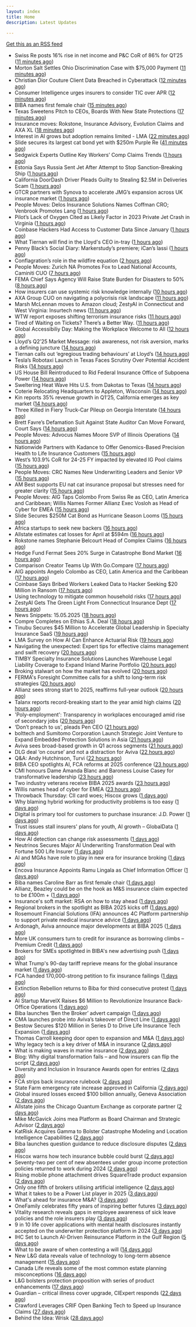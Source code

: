 ```yaml
---
layout: index
title: Home
description: Latest Updates

---
```


[Get this as an RSS feed](/feed.rss)

<!-- news_marker starts -->
- Swiss Re posts 16% rise in net income and P&C CoR of 86% for Q1’25 ([11 minutes ago](https://www.reinsurancene.ws/swiss-re-posts-16-rise-in-net-income-and-pc-cor-of-86-for-q125/))
- Morton Salt Settles Ohio Discrimination Case with $75,000 Payment ([11 minutes ago](https://www.insurancejournal.com/news/midwest/2025/05/16/823999.htm))
- Christian Dior Couture Client Data Breached in Cyberattack ([12 minutes ago](https://www.insurancejournal.com/news/national/2025/05/16/823975.htm))
- Consumer Intelligence urges insurers to consider TIC over APR ([12 minutes ago](https://www.insurancebusinessmag.com/uk/news/auto-motor/consumer-intelligence-urges-insurers-to-consider-tic-over-apr-535940.aspx))
- BIBA names first female chair ([15 minutes ago](https://www.insurancebusinessmag.com/uk/news/breaking-news/biba-names-first-female-chair-535939.aspx))
- Texas Sweetens Pitch to CEOs, Boards With New State Protections ([17 minutes ago](https://www.insurancejournal.com/news/southcentral/2025/05/16/823995.htm))
- Insurance moves: Rokstone, Insurance Advisory, Evolution Claims and AXA XL ([18 minutes ago](https://www.insurancebusinessmag.com/uk/news/breaking-news/insurance-moves-rokstone-insurance-advisory-evolution-claims-and-axa-xl-535937.aspx))
- Interest in AI grows but adoption remains limited - LMA ([22 minutes ago](https://www.insurancebusinessmag.com/uk/news/technology/interest-in-ai-grows-but-adoption-remains-limited--lma-535936.aspx))
- Slide secures its largest cat bond yet with $250m Purple Re ([41 minutes ago](https://www.reinsurancene.ws/slide-secures-its-largest-cat-bond-yet-with-250m-purple-re/))
- Sedgwick Experts Outline Key Workers’ Comp Claims Trends ([1 hours ago](https://www.insurancejournal.com/news/national/2025/05/16/823936.htm))
- Estonia Says Russia Sent Jet After Attempt to Stop Sanction-Breaking Ship ([1 hours ago](https://www.insurancejournal.com/news/international/2025/05/16/823959.htm))
- California DoorDash Driver Pleads Guilty to Stealing $2.5M in Deliveries Scam ([1 hours ago](https://www.insurancejournal.com/news/west/2025/05/16/823989.htm))
- GTCR partners with Synova to accelerate JMG’s expansion across UK insurance market ([1 hours ago](https://www.reinsurancene.ws/gtcr-partners-with-synova-to-accelerate-jmgs-expansion-across-uk-insurance-market/))
- People Moves: Delos Insurance Solutions Names Coffman CRO; Venbrook Promotes Lang ([1 hours ago](https://www.insurancejournal.com/news/west/2025/05/16/823705.htm))
- Pilot’s Lack of Oxygen Cited as Likely Factor in 2023 Private Jet Crash in Virginia ([1 hours ago](https://www.insurancejournal.com/news/east/2025/05/16/823826.htm))
- Coinbase Hackers Had Access to Customer Data Since January ([1 hours ago](https://www.insurancejournal.com/news/national/2025/05/16/823970.htm))
- What Tiernan will find in the Lloyd's CEO in-tray ([1 hours ago](https://www.postonline.co.uk/lloydslondon/7957720/what-tiernan-will-find-in-the-lloyds-ceo-in-tray))
- Penny Black’s Social Diary: Markerstudy’s premiere; iCan’s lassi ([1 hours ago](https://www.postonline.co.uk/people/7957568/penny-blacks-social-diary-markerstudys-premiere-icans-lassi))
- Conflagration’s role in the wildfire equation ([2 hours ago](https://www.insurancejournal.com/blogs/cotality/2025/05/16/823947.htm))
- People Moves: Zurich NA Promotes Fox to Lead National Accounts, Caminiti CUO ([7 hours ago](https://www.insurancejournal.com/news/national/2025/05/15/823985.htm))
- FEMA Chief Says Agency Will Raise State Burden for Disasters to 50% ([8 hours ago](https://www.insurancejournal.com/news/national/2025/05/15/823980.htm))
- How insurers can use systemic risk knowledge internally ([10 hours ago](https://www.dig-in.com/opinion/how-insurers-can-use-systemic-risk-knowledge-internally))
- AXA Group CUO on navigating a polycrisis risk landscape ([11 hours ago](https://www.insurancebusinessmag.com/uk/news/breaking-news/axa-group-cuo-on-navigating-a-polycrisis-risk-landscape-535921.aspx))
- Marsh McLennan moves to Amazon cloud; ZestyAI in Connecticut and West Virginia: Insurtech news ([11 hours ago](https://www.dig-in.com/news/marsh-mclennan-to-amazon-cloud-zestyai-and-insurtech-news))
- WTW report exposes shifting terrorism insurance risks ([11 hours ago](https://www.insurancebusinessmag.com/uk/news/breaking-news/wtw-report-exposes-shifting-terrorism-insurance-risks-535909.aspx))
- Tired of Waiting on Tickets? There’s a Better Way. ([11 hours ago](https://www.insurancejournal.com/blogs/expert-insured/2025/05/15/823954.htm))
- Global Accessibiliy Day: Making the Workplace Welcome to All ([12 hours ago](https://insurance-edge.net/2025/05/15/global-accessibiliy-day-making-the-workplace-welcome-to-all/))
- Lloyd’s Q2’25 Market Message: risk awareness, not risk aversion, marks a defining juncture ([14 hours ago](https://www.reinsurancene.ws/lloyds-q225-market-message-risk-awareness-not-risk-aversion-marks-a-defining-juncture/))
- Tiernan calls out ‘egregious trading behaviours’ at Lloyd’s ([14 hours ago](https://www.postonline.co.uk/lloydslondon/7957765/tiernan-calls-out-egregious-trading-behaviours-at-lloyds))
- Tesla’s Robotaxi Launch in Texas Faces Scrutiny Over Potential Accident Risks ([14 hours ago](https://www.insurancejournal.com/news/southcentral/2025/05/15/823930.htm))
- US House Bill Reintroduced to Rid Federal Insurance Office of Subpoena Power ([14 hours ago](https://www.insurancejournal.com/news/national/2025/05/15/823897.htm))
- Sweltering Heat Wave Hits U.S. from Dakotas to Texas ([14 hours ago](https://www.insurancejournal.com/news/southcentral/2025/05/15/823927.htm))
- Coterie Relocating Headquarters to Appleton, Wisconsin ([14 hours ago](https://www.insurancejournal.com/news/midwest/2025/05/15/823924.htm))
- Kin reports 35% revenue growth in Q1’25, California emerges as key market ([14 hours ago](https://www.reinsurancene.ws/kin-reports-35-revenue-growth-in-q125-california-emerges-as-key-market/))
- Three Killed in Fiery Truck-Car Pileup on Georgia Interstate ([14 hours ago](https://www.insurancejournal.com/news/southeast/2025/05/15/823917.htm))
- Brett Favre’s Defamation Suit Against State Auditor Can Move Forward, Court Says ([14 hours ago](https://www.insurancejournal.com/news/southeast/2025/05/15/823911.htm))
- People Moves: Advocus Names Moore SVP of Illinois Operations ([14 hours ago](https://www.insurancejournal.com/news/midwest/2025/05/15/823905.htm))
- Nationwide Partners with Kadance to Offer Genomics-Based Precision Health to Life Insurance Customers ([15 hours ago](https://www.insurtechinsights.com/nationwide-partners-with-kadance-to-offer-genomics-based-precision-health-to-life-insurance-customers/))
- West’s 103.9% CoR for 24-25 FY impacted by elevated IG Pool claims ([15 hours ago](https://www.reinsurancene.ws/wests-103-9-cor-for-24-25-fy-impacted-by-elevated-ig-pool-claims/))
- People Moves: CRC Names New Underwriting Leaders and Senior VP ([15 hours ago](https://www.insurancejournal.com/news/southeast/2025/05/15/823894.htm))
- AM Best supports EU nat cat insurance proposal but stresses need for greater clarity ([15 hours ago](https://www.reinsurancene.ws/am-best-supports-eu-nat-cat-insurance-proposal-but-stresses-need-for-greater-clarity/))
- People Moves: AIG Taps Colombo From Swiss Re as CEO, Latin America and Caribbean; Willis Names Former Allianz Exec Vosloh as Head of Cyber for EMEA ([15 hours ago](https://www.insurancejournal.com/news/international/2025/05/15/823886.htm))
- Slide Secures $250M Cat Bond as Hurricane Season Looms ([15 hours ago](https://www.insurancejournal.com/news/southeast/2025/05/15/823884.htm))
- Africa startups to seek new backers ([16 hours ago](https://www.dig-in.com/articles/africa-startups-to-seek-new-backers))
- Allstate estimates cat losses for April at $594m ([16 hours ago](https://www.reinsurancene.ws/allstate-estimates-cat-losses-for-april-at-594m/))
- Rokstone names Stephanie Belcourt Head of Complex Claims ([16 hours ago](https://www.reinsurancene.ws/rokstone-names-stephanie-belcourt-head-of-complex-claims/))
- Hedge Fund Fermat Sees 20% Surge in Catastrophe Bond Market ([16 hours ago](https://www.insurancejournal.com/news/international/2025/05/15/823861.htm))
- Comparison Creator Teams Up With Go.Compare ([17 hours ago](https://insurance-edge.net/2025/05/15/comparison-creator-teams-up-with-go-compare/))
- AIG appoints Angelo Colombo as CEO, Latin America and the Caribbean ([17 hours ago](https://www.reinsurancene.ws/aig-appoints-angelo-colombo-as-ceo-latin-america-and-the-caribbean/))
- Coinbase Says Bribed Workers Leaked Data to Hacker Seeking $20 Million in Ransom ([17 hours ago](https://www.insurancejournal.com/news/national/2025/05/15/823862.htm))
- Using technology to mitigate common household risks ([17 hours ago](https://www.dig-in.com/podcast/using-technology-to-mitigate-common-household-risks))
- ZestyAI Gets The Green Light From Connecticut Insurance Dept ([17 hours ago](https://insurance-edge.net/2025/05/15/zestyai-gets-the-green-light-from-connecticut-insurance-dept/))
- News Snippets: 15.05.2025 ([18 hours ago](https://insurance-edge.net/2025/05/15/news-snippets-15-05-2025/))
- Compre Completes on Ethias S.A. Deal ([18 hours ago](https://insurance-edge.net/2025/05/15/compre-completes-on-ethias-s-a-deal/))
- Tinubu Secures $45 Million to Accelerate Global Leadership in Specialty Insurance SaaS ([19 hours ago](https://www.insurtechinsights.com/tinubu-secures-45-million-to-accelerate-global-leadership-in-specialty-insurance-saas/))
- LMA Survey on How AI Can Enhance Actuarial Risk ([19 hours ago](https://insurance-edge.net/2025/05/15/lma-survey-on-how-ai-can-enhance-actuarial-risk/))
- Navigating the unexpected: Expert tips for effective claims management and swift recovery ([20 hours ago](https://www.insurancebusinessmag.com/uk/news/property-insurance/navigating-the-unexpected-expert-tips-for-effective-claims-management-and-swift-recovery-535498.aspx))
- TIMBY Specialty Insurance Solutions Launches Warehouse Legal Liability Coverage to Expand Inland Marine Portfolio ([20 hours ago](https://www.insurtechinsights.com/timby-specialty-insurance-solutions-launches-warehouse-legal-liability-coverage-to-expand-inland-marine-portfolio/))
- Broking stalwart on how the market has evolved ([20 hours ago](https://www.insurancebusinessmag.com/uk/news/breaking-news/broking-stalwart-on-how-the-market-has-evolved-535809.aspx))
- FERMA's Foresight Committee calls for a shift to long-term risk strategies ([20 hours ago](https://www.insurancebusinessmag.com/uk/news/non-profits/fermas-foresight-committee-calls-for-a-shift-to-longterm-risk-strategies-535808.aspx))
- Allianz sees strong start to 2025, reaffirms full-year outlook ([20 hours ago](https://www.insurancebusinessmag.com/uk/news/breaking-news/allianz-sees-strong-start-to-2025-reaffirms-fullyear-outlook-535802.aspx))
- Talanx reports record-breaking start to the year amid high claims ([20 hours ago](https://www.insurancebusinessmag.com/uk/news/breaking-news/talanx-reports-recordbreaking-start-to-the-year-amid-high-claims-535796.aspx))
- 'Poly-employment': Transparency in workplaces encouraged amid rise of secondary jobs ([20 hours ago](https://www.insurancebusinessmag.com/uk/news/breaking-news/polyemployment-transparency-in-workplaces-encouraged-amid-rise-of-secondary-jobs-535784.aspx))
- ‘Don’t preach to us’, pleads Pen CEO ([21 hours ago](https://www.postonline.co.uk/broker/7957752/dont-preach-to-us-pleads-pen-ceo))
- bolttech and Sumitomo Corporation Launch Strategic Joint Venture to Expand Embedded Protection Solutions in Asia ([21 hours ago](https://www.insurtechinsights.com/bolttech-and-sumitomo-corporation-launch-strategic-joint-venture-to-expand-embedded-protection-solutions-in-asia/))
- Aviva sees broad-based growth in Q1 across segments ([21 hours ago](https://www.insurancebusinessmag.com/uk/news/breaking-news/aviva-sees-broadbased-growth-in-q1-across-segments-535781.aspx))
- DLG deal ‘on course’ and not a distraction for Aviva ([22 hours ago](https://www.postonline.co.uk/news/7957750/dlg-deal-on-course-and-not-a-distraction-for-aviva))
- Q&A: Andy Hutchinson, Turvi ([22 hours ago](https://www.postonline.co.uk/technology/7957394/qa-andy-hutchinson-turvi))
- BIBA CEO spotlights AI, FCA reforms at 2025 conference ([23 hours ago](https://www.insurancebusinessmag.com/uk/news/breaking-news/biba-ceo-spotlights-ai-fca-reforms-at-2025-conference-535774.aspx))
- CMI honours Dame Amanda Blanc and Baroness Louise Casey for transformative leadership ([23 hours ago](https://www.insurancebusinessmag.com/uk/news/breaking-news/cmi-honours-dame-amanda-blanc-and-baroness-louise-casey-for-transformative-leadership-535773.aspx))
- Two industry veterans receive BIBA 2025 awards ([23 hours ago](https://www.insurancebusinessmag.com/uk/news/breaking-news/two-industry-veterans-receive-biba-2025-awards-535772.aspx))
- Willis names head of cyber for EMEA ([23 hours ago](https://www.insurancebusinessmag.com/uk/news/cyber/willis-names-head-of-cyber-for-emea-535771.aspx))
- Throwback Thursday: CII card woes; Hiscox grows ([1 days ago](https://www.postonline.co.uk/personal/7956604/throwback-thursday-cii-card-woes-hiscox-grows))
- Why blaming hybrid working for productivity problems is too easy ([1 days ago](https://www.postonline.co.uk/people/7957728/why-blaming-hybrid-working-for-productivity-problems-is-too-easy))
- Digital is primary tool for customers to purchase insurance: J.D. Power ([1 days ago](https://www.dig-in.com/news/customers-prefer-buying-insurance-digitally-says-j-d-power))
- Trust issues stall insurers' plans for youth, AI growth – GlobalData ([1 days ago](https://www.insurancebusinessmag.com/uk/news/breaking-news/trust-issues-stall-insurers-plans-for-youth-ai-growth--globaldata-535747.aspx))
- How AI detection can change risk assessments ([1 days ago](https://www.dig-in.com/opinion/how-ai-detection-can-change-risk-assessments))
- Neutrinos Secures Major AI Underwriting Transformation Deal with Fortune 500 Life Insurer ([1 days ago](https://www.insurtechinsights.com/neutrinos-secures-major-ai-underwriting-transformation-deal-with-fortune-500-life-insurer/))
- AI and MGAs have role to play in new era for insurance broking ([1 days ago](https://www.postonline.co.uk/technology/7957751/ai-and-mgas-have-role-to-play-in-new-era-for-insurance-broking))
- Encova Insurance Appoints Ramu Lingala as Chief Information Officer ([1 days ago](https://www.insurtechinsights.com/encova-insurance-appoints-ramu-lingala-as-chief-information-officer/))
- Biba names Caroline Barr as first female chair ([1 days ago](https://www.postonline.co.uk/broker/7957749/biba-names-caroline-barr-as-first-female-chair))
- Allianz, Beazley could be on the hook as M&S insurance claim expected to be £100m + ([1 days ago](https://www.insurancebusinessmag.com/uk/news/cyber/allianz-beazley-could-be-on-the-hook-as-mands-insurance-claim-expected-to-be-100m--535626.aspx))
- Insurance's soft market: RSA on how to stay ahead ([1 days ago](https://www.insurancebusinessmag.com/uk/news/business-resilience/insurances-soft-market-rsa-on-how-to-stay-ahead-535625.aspx))
- Regional brokers in the spotlight as BIBA 2025 kicks off ([1 days ago](https://www.insurancebusinessmag.com/uk/news/breaking-news/regional-brokers-in-the-spotlight-as-biba-2025-kicks-off-535624.aspx))
- Rosemount Financial Solutions (IFA) announces 4C Platform partnership to support private medical insurance advice ([1 days ago](https://ifamagazine.com/rosemount-financial-solutions-ifa-announces-4c-platform-partnership-to-support-private-medical-insurance-advice/))
- Ardonagh, Aviva announce major developments at BIBA 2025 ([1 days ago](https://www.insurancebusinessmag.com/uk/news/breaking-news/ardonagh-aviva-announce-major-developments-at-biba-2025-535623.aspx))
- More UK consumers turn to credit for insurance as borrowing climbs – Premium Credit ([1 days ago](https://www.insurancebusinessmag.com/uk/news/breaking-news/more-uk-consumers-turn-to-credit-for-insurance-as-borrowing-climbs--premium-credit-535622.aspx))
- Brokers for SMEs spotlighted in BIBA's new advertising push ([1 days ago](https://www.insurancebusinessmag.com/uk/news/sme/brokers-for-smes-spotlighted-in-bibas-new-advertising-push-535620.aspx))
- What Trump's 90-day tariff reprieve means for the global insurance market ([1 days ago](https://www.insurancebusinessmag.com/uk/news/breaking-news/what-trumps-90day-tariff-reprieve-means-for-the-global-insurance-market-535613.aspx))
- FCA handed 170,000-strong petition to fix insurance failings ([1 days ago](https://www.postonline.co.uk/regulation/7957747/fca-handed-170000-strong-petition-to-fix-insurance-failings))
- Extinction Rebellion returns to Biba for third consecutive protest ([1 days ago](https://www.postonline.co.uk/news/7957741/extinction-rebellion-returns-to-biba-for-third-consecutive-protest))
- AI Startup MarvelX Raises $6 Million to Revolutionize Insurance Back-Office Operations ([1 days ago](https://www.insurtechinsights.com/ai-startup-marvelx-raises-6-million-to-revolutionize-insurance-back-office-operations/))
- Biba launches ‘Ben the Broker’ advert campaign ([1 days ago](https://www.postonline.co.uk/broker/7957742/biba-launches-ben-the-broker-advert-campaign))
- CMA launches probe into Aviva’s takeover of Direct Line ([1 days ago](https://www.postonline.co.uk/regulation/7957748/cma-launches-probe-into-avivas-takeover-of-direct-line))
- Bestow Secures $120 Million in Series D to Drive Life Insurance Tech Expansion ([1 days ago](https://www.insurtechinsights.com/bestow-secures-120-million-in-series-d-to-drive-life-insurance-tech-expansion/))
- Thomas Carroll keeping door open to expansion and M&A ([1 days ago](https://www.postonline.co.uk/broker/7957710/thomas-carroll-keeping-door-open-to-expansion-and-ma))
- Why legacy tech is a key driver of M&A in insurance ([2 days ago](https://www.postonline.co.uk/technology/7957402/why-legacy-tech-is-a-key-driver-of-ma-in-insurance))
- What is making waves in marine insurance ([2 days ago](https://www.postonline.co.uk/commercial/7957426/what-is-making-waves-in-marine-insurance))
- Blog: Why digital transformation fails – and how insurers can flip the script ([2 days ago](https://www.postonline.co.uk/market-access/technology/7957641/blog-why-digital-transformation-fails-and-how-insurers-can-flip-the-script))
- Diversity and Inclusion in Insurance Awards open for entries ([2 days ago](https://www.postonline.co.uk/people/7957734/diversity-and-inclusion-in-insurance-awards-open-for-entries))
- FCA strips back insurance rulebook ([2 days ago](https://www.postonline.co.uk/news/7957740/fca-strips-back-insurance-rulebook))
- State Farm emergency rate increase approved in California ([2 days ago](https://www.dig-in.com/news/state-farm-emergency-rate-increase-approved-in-california))
- Global insured losses exceed $100 billion annually, Geneva Association ([2 days ago](https://www.dig-in.com/news/global-insured-losses-exceed-100-billion-annually))
- Allstate joins the Chicago Quantum Exchange as corporate partner ([2 days ago](https://www.dig-in.com/news/allstate-chicago-quantum-exchange-partner-on-quantum-and-ai))
- Mike McGavick Joins mea Platform as Board Chairman and Strategic Advisor ([2 days ago](https://www.insurtechinsights.com/mike-mcgavick-joins-mea-platform-as-board-chairman-and-strategic-advisor/))
- KatRisk Acquires Gamma to Bolster Catastrophe Modeling and Location Intelligence Capabilities ([2 days ago](https://www.insurtechinsights.com/katrisk-acquires-gamma-to-bolster-catastrophe-modeling-and-location-intelligence-capabilities/))
- Biba launches question guidance to reduce disclosure disputes ([2 days ago](https://www.postonline.co.uk/broker/7957739/biba-launches-question-guidance-to-reduce-disclosure-disputes))
- Hiscox warns how tech insurance bubble could burst ([2 days ago](https://www.postonline.co.uk/technology/7957735/hiscox-warns-how-tech-insurance-bubble-could-burst))
- Seventy-two per cent of new absentees under group income protection policies returned to work during 2024 ([2 days ago](https://ifamagazine.com/seventy-two-per-cent-of-new-absentees-under-group-income-protection-policies-returned-to-work-during-2024/))
- Rising mobile phone attachment drives SquareTrade product expansion ([2 days ago](https://www.postonline.co.uk/personal/7957723/rising-mobile-phone-attachment-drives-squaretrade-product-expansion))
- Only one fifth of brokers utilising artificial intelligence ([2 days ago](https://www.postonline.co.uk/technology/7957722/only-one-fifth-of-brokers-utilising-artificial-intelligence))
- What it takes to be a Power List player in 2025 ([3 days ago](https://www.postonline.co.uk/people/7957366/what-it-takes-to-be-a-power-list-player-in-2025))
- What's ahead for insurance M&A? ([3 days ago](https://www.dig-in.com/news/whats-ahead-for-insurance-m-a))
- OneFamily celebrates fifty years of inspiring better futures ([3 days ago](https://ifamagazine.com/onefamily-celebrates-fifty-years-of-inspiring-better-futures/))
- Vitality research reveals gaps in employee awareness of sick leave policies and the role insurers play ([3 days ago](https://ifamagazine.com/vitality-research-reveals-gaps-in-employee-awareness-of-sick-leave-policies-and-the-role-insurers-play/))
- 9 in 10 life cover applications with mental health disclosures instantly accepted on the underwriter protection platform in 2024 ([3 days ago](https://ifamagazine.com/9-in-10-life-cover-applications-with-mental-health-disclosures-instantly-accepted-on-the-underwriter-protection-platform-in-2024/))
- IHC Set to Launch AI-Driven Reinsurance Platform in the Gulf Region ([5 days ago](https://thefintechtimes.com/ihc-set-to-launch-ai-driven-reinsurance-platform/))
- What to be aware of when contesting a will ([14 days ago](https://ifamagazine.com/what-to-be-aware-of-when-contesting-a-will/))
- New L&G data reveals value of technology to long-term absence management ([15 days ago](https://ifamagazine.com/new-lg-data-reveals-value-of-technology-to-long-term-absence-management/))
- Canada Life reveals some of the most common estate planning misconceptions ([16 days ago](https://ifamagazine.com/some-of-the-most-common-estate-planning-misconceptions-revealed/))
- L&G bolsters protection proposition with series of product enhancements ([17 days ago](https://ifamagazine.com/lg-bolsters-protection-proposition-with-series-of-product-enhancements/))
- Guardian – critical illness cover upgrade, CIExpert responds ([22 days ago](https://ifamagazine.com/guardian-critical-illness-cover-upgrade-ciexpert-responds/))
- Crawford Leverages CRIF Open Banking Tech to Speed up Insurance Claims ([27 days ago](https://thefintechtimes.com/crawford-leverages-crif-open-banking-tech-to-speed-up-insurance-claims/))
- Behind the Idea: Wrisk ([28 days ago](https://thefintechtimes.com/behind-the-idea-wrisk/))

<!-- news_marker ends -->